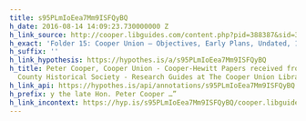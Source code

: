 ```yaml
---
title: s95PLmIoEea7Mm9ISFQyBQ
h_date: 2016-08-14 14:09:23.730000000 Z
h_link_source: http://cooper.libguides.com/content.php?pid=388387&sid=3183137
h_exact: 'Folder 15: Cooper Union – Objectives, Early Plans, Undated, 1854'
h_suffix: ''
h_link_hypothesis: https://hypothes.is/a/s95PLmIoEea7Mm9ISFQyBQ
h_title: Peter Cooper, Cooper Union - Cooper-Hewitt Papers received from the Passaic
  County Historical Society - Research Guides at The Cooper Union Library
h_link_api: https://hypothes.is/api/annotations/s95PLmIoEea7Mm9ISFQyBQ
h_prefix: y the late Hon. Peter Cooper …”
h_link_incontext: https://hyp.is/s95PLmIoEea7Mm9ISFQyBQ/cooper.libguides.com/content.php?pid=388387&sid=3183137
---
```


